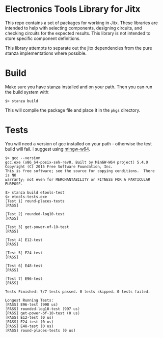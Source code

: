 # Electronics Tools Library for Jitx

This repo contains a set of packages for working in Jitx. These libraries
are intended to help with selecting components, designing circuits,
and checking circuits for the expected results. This library is not
intended to store specific component definitions.

This library attempts to separate out the jitx dependencies from the
pure stanza implementations where possible.

# Build

Make sure you have stanza installed and on your path. Then you can run
the build system with:

```shell
$> stanza build
```

This will compile the package file and place it in the `pkgs` directory. 

# Tests

You will need a version of gcc installed on your path - otherwise the test 
build will fail. I suggest using [mingw-w64](https://www.mingw-w64.org/). 

```shell
$> gcc --version
gcc.exe (x86_64-posix-seh-rev0, Built by MinGW-W64 project) 5.4.0
Copyright (C) 2015 Free Software Foundation, Inc.
This is free software; see the source for copying conditions.  There is NO
warranty; not even for MERCHANTABILITY or FITNESS FOR A PARTICULAR PURPOSE.

$> stanza build etools-test
$> etools-tests.exe
[Test 1] round-places-tests
[PASS]

[Test 2] rounded-log10-test
[PASS]

[Test 3] get-power-of-10-test
[PASS]

[Test 4] E12-test
[PASS]

[Test 5] E24-test
[PASS]

[Test 6] E48-test
[PASS]

[Test 7] E96-test
[PASS]

Tests Finished: 7/7 tests passed. 0 tests skipped. 0 tests failed.

Longest Running Tests:
[PASS] E96-test (998 us)
[PASS] rounded-log10-test (997 us)
[PASS] get-power-of-10-test (0 us)
[PASS] E12-test (0 us)
[PASS] E24-test (0 us)
[PASS] E48-test (0 us)
[PASS] round-places-tests (0 us)
```

